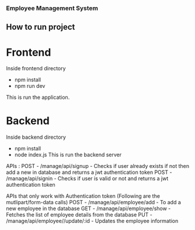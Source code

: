 ### Employee Management System
## How to run project

# Frontend 
Inside frontend directory

- npm install
- npm run dev
  
This is run the application.

# Backend

Inside backend directory
- npm install
- node index.js
This is run the backend server

APIs : 
POST - /manage/api/signup - Checks if user already exists if not then add a new in database and returns a jwt authentication token
POST - /manage/api/signin - Checks if user is valid or not and returns a jwt authentication token

APIs that only work with Authentication token (Following are the mutlipart/form-data calls)
POST - /manage/api/employee/add  -  To add a new employee in the database
GET  -  /manage/api/employee/show - Fetches the list of employee details from the database
PUT  -  /manage/api/employee//update/:id - Updates the employee information 
